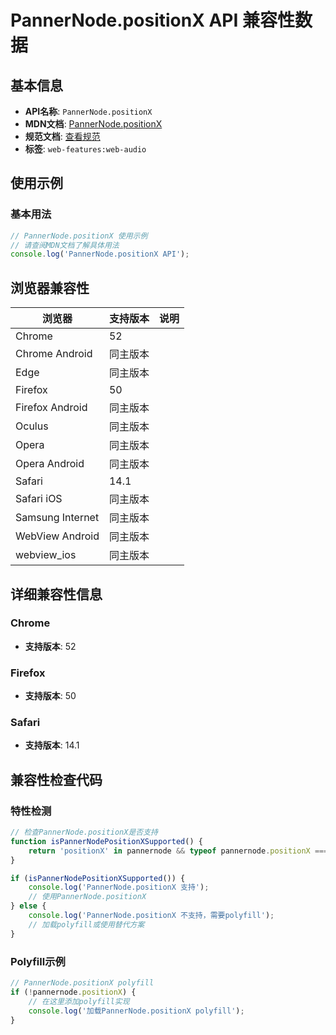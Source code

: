 # PannerNode.positionX API 兼容性数据

## 基本信息

- **API名称**: `PannerNode.positionX`
- **MDN文档**: [PannerNode.positionX](https://developer.mozilla.org/docs/Web/API/PannerNode/positionX)
- **规范文档**: [查看规范](https://webaudio.github.io/web-audio-api/#dom-pannernode-positionx)
- **标签**: `web-features:web-audio`

## 使用示例

### 基本用法

```javascript
// PannerNode.positionX 使用示例
// 请查阅MDN文档了解具体用法
console.log('PannerNode.positionX API');
```

## 浏览器兼容性

| 浏览器 | 支持版本 | 说明 |
|--------|----------|------|
| Chrome | 52 |  |
| Chrome Android | 同主版本 |  |
| Edge | 同主版本 |  |
| Firefox | 50 |  |
| Firefox Android | 同主版本 |  |
| Oculus | 同主版本 |  |
| Opera | 同主版本 |  |
| Opera Android | 同主版本 |  |
| Safari | 14.1 |  |
| Safari iOS | 同主版本 |  |
| Samsung Internet | 同主版本 |  |
| WebView Android | 同主版本 |  |
| webview_ios | 同主版本 |  |

## 详细兼容性信息

### Chrome

- **支持版本**: 52

### Firefox

- **支持版本**: 50

### Safari

- **支持版本**: 14.1

## 兼容性检查代码

### 特性检测

```javascript
// 检查PannerNode.positionX是否支持
function isPannerNodePositionXSupported() {
    return 'positionX' in pannernode && typeof pannernode.positionX === 'function';
}

if (isPannerNodePositionXSupported()) {
    console.log('PannerNode.positionX 支持');
    // 使用PannerNode.positionX
} else {
    console.log('PannerNode.positionX 不支持，需要polyfill');
    // 加载polyfill或使用替代方案
}
```

### Polyfill示例

```javascript
// PannerNode.positionX polyfill
if (!pannernode.positionX) {
    // 在这里添加polyfill实现
    console.log('加载PannerNode.positionX polyfill');
}
```

